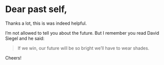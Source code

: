 # Dear past self,

Thanks a lot, this is was indeed helpful.

I’m not allowed to tell you about the future. But I remember you read David Siegel and he said:
> If we win, our future will be so bright we’ll have to wear shades.

Cheers!
